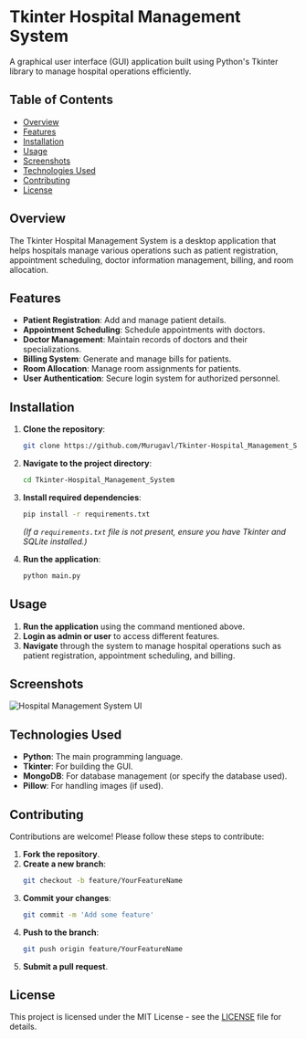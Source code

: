 # Tkinter Hospital Management System

A graphical user interface (GUI) application built using Python's Tkinter library to manage hospital operations efficiently.

## Table of Contents

- [Overview](#overview)
- [Features](#features)
- [Installation](#installation)
- [Usage](#usage)
- [Screenshots](#screenshots)
- [Technologies Used](#technologies-used)
- [Contributing](#contributing)
- [License](#license)

## Overview

The Tkinter Hospital Management System is a desktop application that helps hospitals manage various operations such as patient registration, appointment scheduling, doctor information management, billing, and room allocation.

## Features

- **Patient Registration**: Add and manage patient details.
- **Appointment Scheduling**: Schedule appointments with doctors.
- **Doctor Management**: Maintain records of doctors and their specializations.
- **Billing System**: Generate and manage bills for patients.
- **Room Allocation**: Manage room assignments for patients.
- **User Authentication**: Secure login system for authorized personnel.

## Installation

1. **Clone the repository**:
    ```bash
    git clone https://github.com/Murugavl/Tkinter-Hospital_Management_System.git
    ```
2. **Navigate to the project directory**:
    ```bash
    cd Tkinter-Hospital_Management_System
    ```
3. **Install required dependencies**:
    ```bash
    pip install -r requirements.txt
    ```
    *(If a `requirements.txt` file is not present, ensure you have Tkinter and SQLite installed.)*

4. **Run the application**:
    ```bash
    python main.py
    ```

## Usage

1. **Run the application** using the command mentioned above.
2. **Login as admin or user** to access different features.
3. **Navigate** through the system to manage hospital operations such as patient registration, appointment scheduling, and billing.

## Screenshots
![Hospital Management System UI](images/hospital_management_system.png)


## Technologies Used

- **Python**: The main programming language.
- **Tkinter**: For building the GUI.
- **MongoDB**: For database management (or specify the database used).
- **Pillow**: For handling images (if used).

## Contributing

Contributions are welcome! Please follow these steps to contribute:

1. **Fork the repository**.
2. **Create a new branch**: 
    ```bash
    git checkout -b feature/YourFeatureName
    ```
3. **Commit your changes**:
    ```bash
    git commit -m 'Add some feature'
    ```
4. **Push to the branch**:
    ```bash
    git push origin feature/YourFeatureName
    ```
5. **Submit a pull request**.

## License

This project is licensed under the MIT License - see the [LICENSE](LICENSE) file for details.

